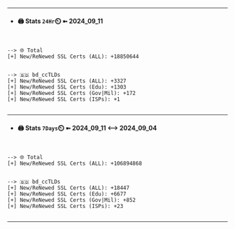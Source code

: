 

---
- #### 🖨️ **Stats** `24Hr`⏲️ ➼ 2024_09_11
```console


--> 🌐 Total
[+] New/ReNewed SSL Certs (ALL): +18850644


--> 🇧🇩 bd_ccTLDs
[+] New/ReNewed SSL Certs (ALL): +3327
[+] New/ReNewed SSL Certs (Edu): +1303
[+] New/ReNewed SSL Certs (Gov|Mil): +172
[+] New/ReNewed SSL Certs (ISPs): +1


```

---
- #### 🖨️ **Stats** `7Days`⏲️ ➼ 2024_09_11 <--> 2024_09_04
```console


--> 🌐 Total
[+] New/ReNewed SSL Certs (ALL): +106894868


--> 🇧🇩 bd_ccTLDs
[+] New/ReNewed SSL Certs (ALL): +18447
[+] New/ReNewed SSL Certs (Edu): +6677
[+] New/ReNewed SSL Certs (Gov|Mil): +852
[+] New/ReNewed SSL Certs (ISPs): +23


```

---

